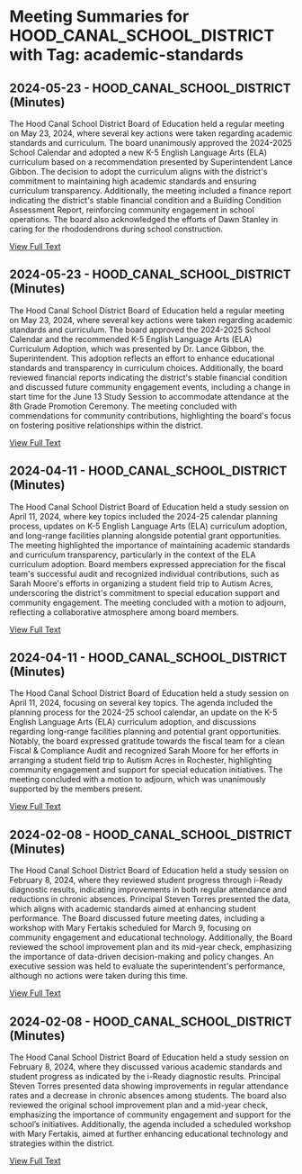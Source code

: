 # Meeting Summaries for HOOD_CANAL_SCHOOL_DISTRICT with Tag: academic-standards

## 2024-05-23 - HOOD_CANAL_SCHOOL_DISTRICT (Minutes)

The Hood Canal School District Board of Education held a regular meeting on May 23, 2024, where several key actions were taken regarding academic standards and curriculum. The board unanimously approved the 2024-2025 School Calendar and adopted a new K-5 English Language Arts (ELA) curriculum based on a recommendation presented by Superintendent Lance Gibbon. The decision to adopt the curriculum aligns with the district's commitment to maintaining high academic standards and ensuring curriculum transparency. Additionally, the meeting included a finance report indicating the district's stable financial condition and a Building Condition Assessment Report, reinforcing community engagement in school operations. The board also acknowledged the efforts of Dawn Stanley in caring for the rhododendrons during school construction.

[View Full Text](https://raw.githubusercontent.com/VoronoiPerspectives/WashingtonStateSchoolBoardExplorer/refs/heads/main/data/countries/usa/states/wa/counties/mason/school_boards/hood_canal_school_district/2024/2024-05-23-minutes.txt)

## 2024-05-23 - HOOD_CANAL_SCHOOL_DISTRICT (Minutes)

The Hood Canal School District Board of Education held a regular meeting on May 23, 2024, where several key actions were taken regarding academic standards and curriculum. The board approved the 2024-2025 School Calendar and the recommended K-5 English Language Arts (ELA) Curriculum Adoption, which was presented by Dr. Lance Gibbon, the Superintendent. This adoption reflects an effort to enhance educational standards and transparency in curriculum choices. Additionally, the board reviewed financial reports indicating the district's stable financial condition and discussed future community engagement events, including a change in start time for the June 13 Study Session to accommodate attendance at the 8th Grade Promotion Ceremony. The meeting concluded with commendations for community contributions, highlighting the board's focus on fostering positive relationships within the district.

[View Full Text](https://raw.githubusercontent.com/VoronoiPerspectives/WashingtonStateSchoolBoardExplorer/refs/heads/main/data/countries/usa/states/wa/counties/mason/school_boards/hood_canal_school_district/2024/2024-05-23-draftmtg-minutes.txt)

## 2024-04-11 - HOOD_CANAL_SCHOOL_DISTRICT (Minutes)

The Hood Canal School District Board of Education held a study session on April 11, 2024, where key topics included the 2024-25 calendar planning process, updates on K-5 English Language Arts (ELA) curriculum adoption, and long-range facilities planning alongside potential grant opportunities. The meeting highlighted the importance of maintaining academic standards and curriculum transparency, particularly in the context of the ELA curriculum adoption. Board members expressed appreciation for the fiscal team's successful audit and recognized individual contributions, such as Sarah Moore's efforts in organizing a student field trip to Autism Acres, underscoring the district's commitment to special education support and community engagement. The meeting concluded with a motion to adjourn, reflecting a collaborative atmosphere among board members.

[View Full Text](https://raw.githubusercontent.com/VoronoiPerspectives/WashingtonStateSchoolBoardExplorer/refs/heads/main/data/countries/usa/states/wa/counties/mason/school_boards/hood_canal_school_district/2024/2024-04-11-minutes.txt)

## 2024-04-11 - HOOD_CANAL_SCHOOL_DISTRICT (Minutes)

The Hood Canal School District Board of Education held a study session on April 11, 2024, focusing on several key topics. The agenda included the planning process for the 2024-25 school calendar, an update on the K-5 English Language Arts (ELA) curriculum adoption, and discussions regarding long-range facilities planning and potential grant opportunities. Notably, the board expressed gratitude towards the fiscal team for a clean Fiscal & Compliance Audit and recognized Sarah Moore for her efforts in arranging a student field trip to Autism Acres in Rochester, highlighting community engagement and support for special education initiatives. The meeting concluded with a motion to adjourn, which was unanimously supported by the members present.

[View Full Text](https://raw.githubusercontent.com/VoronoiPerspectives/WashingtonStateSchoolBoardExplorer/refs/heads/main/data/countries/usa/states/wa/counties/mason/school_boards/hood_canal_school_district/2024/2024-04-11-draftmtg-minutes.txt)

## 2024-02-08 - HOOD_CANAL_SCHOOL_DISTRICT (Minutes)

The Hood Canal School District Board of Education held a study session on February 8, 2024, where they reviewed student progress through i-Ready diagnostic results, indicating improvements in both regular attendance and reductions in chronic absences. Principal Steven Torres presented the data, which aligns with academic standards aimed at enhancing student performance. The Board discussed future meeting dates, including a workshop with Mary Fertakis scheduled for March 9, focusing on community engagement and educational technology. Additionally, the Board reviewed the school improvement plan and its mid-year check, emphasizing the importance of data-driven decision-making and policy changes. An executive session was held to evaluate the superintendent's performance, although no actions were taken during this time.

[View Full Text](https://raw.githubusercontent.com/VoronoiPerspectives/WashingtonStateSchoolBoardExplorer/refs/heads/main/data/countries/usa/states/wa/counties/mason/school_boards/hood_canal_school_district/2024/2024-02-08-minutes.txt)

## 2024-02-08 - HOOD_CANAL_SCHOOL_DISTRICT (Minutes)

The Hood Canal School District Board of Education held a study session on February 8, 2024, where they discussed various academic standards and student progress as indicated by the i-Ready diagnostic results. Principal Steven Torres presented data showing improvements in regular attendance rates and a decrease in chronic absences among students. The board also reviewed the original school improvement plan and a mid-year check, emphasizing the importance of community engagement and support for the school’s initiatives. Additionally, the agenda included a scheduled workshop with Mary Fertakis, aimed at further enhancing educational technology and strategies within the district.

[View Full Text](https://raw.githubusercontent.com/VoronoiPerspectives/WashingtonStateSchoolBoardExplorer/refs/heads/main/data/countries/usa/states/wa/counties/mason/school_boards/hood_canal_school_district/2024/2024-02-08-draftmtg-minutes.txt)

